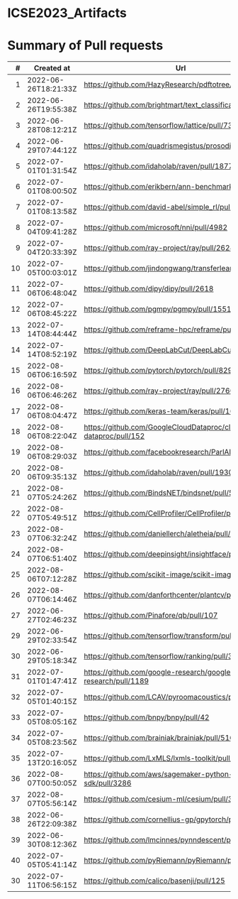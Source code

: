 # ICSE2023_Artifacts

# Summary of Pull requests
| # |     Created at     |                              Url                               |State |Merged|
|--:|--------------------|----------------------------------------------------------------|------|------|
|  1|2022-06-26T18:21:33Z|https://github.com/HazyResearch/pdftotree/pull/122              |closed|True  |
|  2|2022-06-26T19:55:38Z|https://github.com/brightmart/text_classification/pull/149      |closed|True  |
|  3|2022-06-28T08:12:21Z|https://github.com/tensorflow/lattice/pull/73                   |closed|True  |
|  4|2022-06-29T07:44:12Z|https://github.com/quadrismegistus/prosodic/pull/37             |closed|True  |
|  5|2022-07-01T01:31:54Z|https://github.com/idaholab/raven/pull/1877                     |closed|True  |
|  6|2022-07-01T08:00:50Z|https://github.com/erikbern/ann-benchmarks/pull/303             |closed|True  |
|  7|2022-07-01T08:13:58Z|https://github.com/david-abel/simple_rl/pull/61                 |closed|True  |
|  8|2022-07-04T09:41:28Z|https://github.com/microsoft/nni/pull/4982                      |closed|True  |
|  9|2022-07-04T20:33:39Z|https://github.com/ray-project/ray/pull/26284                   |closed|True  |
| 10|2022-07-05T00:03:01Z|https://github.com/jindongwang/transferlearning/pull/341        |closed|True  |
| 11|2022-07-06T06:48:04Z|https://github.com/dipy/dipy/pull/2618                          |closed|True  |
| 12|2022-07-06T08:45:22Z|https://github.com/pgmpy/pgmpy/pull/1551                        |closed|True  |
| 13|2022-07-14T08:44:44Z|https://github.com/reframe-hpc/reframe/pull/2565                |closed|True  |
| 14|2022-07-14T08:52:19Z|https://github.com/DeepLabCut/DeepLabCut/pull/1905              |closed|True  |
| 15|2022-08-06T06:16:59Z|https://github.com/pytorch/pytorch/pull/82929                   |closed|True  |
| 16|2022-08-06T06:46:26Z|https://github.com/ray-project/ray/pull/27600                   |closed|True  |
| 17|2022-08-06T08:04:47Z|https://github.com/keras-team/keras/pull/16874                  |closed|True  |
| 18|2022-08-06T08:22:04Z|https://github.com/GoogleCloudDataproc/cloud-dataproc/pull/152  |closed|True  |
| 19|2022-08-06T08:29:03Z|https://github.com/facebookresearch/ParlAI/pull/4718            |closed|True  |
| 20|2022-08-06T09:35:13Z|https://github.com/idaholab/raven/pull/1930                     |closed|True  |
| 21|2022-08-07T05:24:26Z|https://github.com/BindsNET/bindsnet/pull/570                   |closed|True  |
| 22|2022-08-07T05:49:51Z|https://github.com/CellProfiler/CellProfiler/pull/4610          |closed|True  |
| 23|2022-08-07T06:32:24Z|https://github.com/daniellerch/aletheia/pull/21                 |closed|True  |
| 24|2022-08-07T06:51:40Z|https://github.com/deepinsight/insightface/pull/2070            |closed|True  |
| 25|2022-08-06T07:12:28Z|https://github.com/scikit-image/scikit-image/pull/6458          |open  |False |
| 26|2022-08-07T06:14:46Z|https://github.com/danforthcenter/plantcv/pull/932              |open  |False |
| 27|2022-06-27T02:46:23Z|https://github.com/Pinafore/qb/pull/107                         |open  |False |
| 29|2022-06-29T02:33:54Z|https://github.com/tensorflow/transform/pull/280                |open  |False |
| 30|2022-06-29T05:18:34Z|https://github.com/tensorflow/ranking/pull/325                  |open  |False |
| 31|2022-07-01T01:47:41Z|https://github.com/google-research/google-research/pull/1189    |open  |False |
| 32|2022-07-05T01:40:15Z|https://github.com/LCAV/pyroomacoustics/pull/271                |open  |False |
| 33|2022-07-05T08:05:16Z|https://github.com/bnpy/bnpy/pull/42                            |open  |False |
| 34|2022-07-05T08:23:56Z|https://github.com/brainiak/brainiak/pull/516                   |open  |False |
| 35|2022-07-13T20:16:05Z|https://github.com/LxMLS/lxmls-toolkit/pull/176                 |open  |False |
| 36|2022-08-07T00:50:05Z|https://github.com/aws/sagemaker-python-sdk/pull/3286           |open  |False |
| 37|2022-08-07T05:56:14Z|https://github.com/cesium-ml/cesium/pull/309                    |open  |False |
| 38|2022-06-26T22:09:38Z|https://github.com/cornellius-gp/gpytorch/pull/2049             |closed|False |
| 39|2022-06-30T08:12:36Z|https://github.com/lmcinnes/pynndescent/pull/192                |closed|False |
| 40|2022-07-05T05:41:14Z|https://github.com/pyRiemann/pyRiemann/pull/185                 |closed|False |
| 30|2022-07-11T06:56:15Z|https://github.com/calico/basenji/pull/125                      |closed|False |
